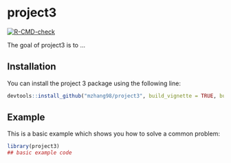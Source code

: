 
# project3

<!-- badges: start -->
[![R-CMD-check](https://github.com/mzhang98/project3/workflows/R-CMD-check/badge.svg)](https://github.com/mzhang98/project3/actions)
<!-- badges: end -->

The goal of project3 is to ...

## Installation

You can install the project 3 package using the following line:

``` r
devtools::install_github("mzhang98/project3", build_vignette = TRUE, build_opts = c())
```

## Example

This is a basic example which shows you how to solve a common problem:

``` r
library(project3)
## basic example code
```

